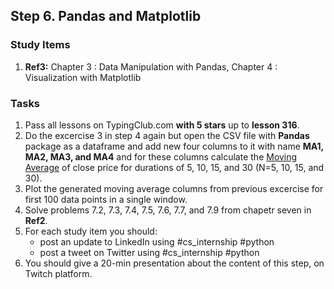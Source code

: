 ## Step 6. Pandas and Matplotlib

### Study Items
  1. **Ref3:** Chapter 3 : Data Manipulation with Pandas, Chapter 4 : Visualization with Matplotlib

### Tasks
 1. Pass all lessons on TypingClub.com **with 5 stars** up to **lesson 316**.
 2. Do the excercise 3 in step 4 again but open the CSV file with **Pandas** package as a dataframe and add new four columns to it with name **MA1, MA2, MA3, and MA4** and for these columns calculate the [Moving Average](https://en.wikipedia.org/wiki/Moving_average) of close price for durations of 5, 10, 15, and 30 (N=5, 10, 15, and 30).
 3. Plot the generated moving average columns from previous excercise for first 100 data points in a single window.
 4. Solve problems 7.2, 7.3, 7.4, 7.5, 7.6, 7.7, and 7.9 from chapetr seven in **Ref2**.
 5. For each study item you should:  
     - post an update to LinkedIn using #cs_internship #python  
     - post a tweet on Twitter using #cs_internship #python
 6. You should give a 20-min presentation about the content of this step, on Twitch platform.
